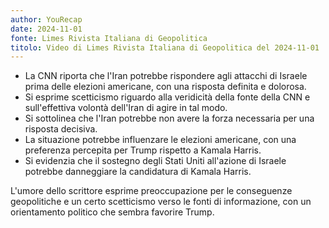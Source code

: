 ```yaml
---
author: YouRecap
date: 2024-11-01
fonte: Limes Rivista Italiana di Geopolitica
titolo: Video di Limes Rivista Italiana di Geopolitica del 2024-11-01
---
```

- La CNN riporta che l'Iran potrebbe rispondere agli attacchi di Israele prima delle elezioni americane, con una risposta definita e dolorosa.
- Si esprime scetticismo riguardo alla veridicità della fonte della CNN e sull'effettiva volontà dell'Iran di agire in tal modo.
- Si sottolinea che l'Iran potrebbe non avere la forza necessaria per una risposta decisiva.
- La situazione potrebbe influenzare le elezioni americane, con una preferenza percepita per Trump rispetto a Kamala Harris.
- Si evidenzia che il sostegno degli Stati Uniti all'azione di Israele potrebbe danneggiare la candidatura di Kamala Harris.

L'umore dello scrittore esprime preoccupazione per le conseguenze geopolitiche e un certo scetticismo verso le fonti di informazione, con un orientamento politico che sembra favorire Trump.

